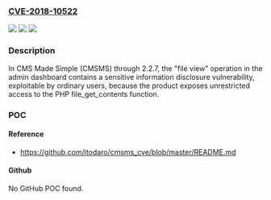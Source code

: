 ### [CVE-2018-10522](https://cve.mitre.org/cgi-bin/cvename.cgi?name=CVE-2018-10522)
![](https://img.shields.io/static/v1?label=Product&message=n%2Fa&color=blue)
![](https://img.shields.io/static/v1?label=Version&message=n%2Fa&color=blue)
![](https://img.shields.io/static/v1?label=Vulnerability&message=n%2Fa&color=brighgreen)

### Description

In CMS Made Simple (CMSMS) through 2.2.7, the "file view" operation in the admin dashboard contains a sensitive information disclosure vulnerability, exploitable by ordinary users, because the product exposes unrestricted access to the PHP file_get_contents function.

### POC

#### Reference
- https://github.com/itodaro/cmsms_cve/blob/master/README.md

#### Github
No GitHub POC found.

